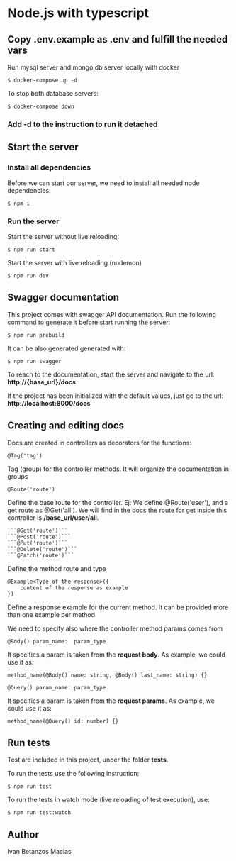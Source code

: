 # Node.js with typescript

## Copy .env.example as .env and fulfill the needed vars

Run mysql server and mongo db server locally with docker
```
$ docker-compose up -d
```

To stop both database servers:
```
$ docker-compose down
```

### Add -d to the instruction to run it detached

## Start the server

### Install all dependencies
Before we can start our server, we need to install all needed node dependencies: 

```
$ npm i
```

### Run the server
Start the server without live reloading: 
```
$ npm run start
```

Start the server with live reloading (nodemon)
```
$ npm run dev
```


## Swagger documentation
This project comes with swagger API documentation.
Run the following command to generate it before start running the server:
```
$ npm run prebuild
```

It can be also generated generated with:
```
$ npm run swagger
```

To reach to the documentation, start the server and navigate to the url:
__http://{base_url}/docs__

If the project has been initialized with the default values, just go to the url:
__http://localhost:8000/docs__

## Creating and editing docs
Docs are created in controllers as decorators for the functions:

```
@Tag('tag')
```
Tag (group) for the controller methods. It will organize the documentation in groups

```
@Route('route')
```
Define the base route for the controller. Ej: We define @Route('user'), and a get route as @Get('all'). We will find in the docs the route
for get inside this controller is __/base_url/user/all__.

```
```@Get('route')```
```@Post('route')```
```@Put('route')```
```@Delete('route')```
```@Patch('route')```
```
Define the method route and type


```
@Example<Type of the response>({
    content of the response as example
})
```
Define a response example for the current method. It can be provided more than one example per method

We need to specify also where the controller method params comes from

```
@Body() param_name:  param_type
```
It specifies a param is taken from the __request body__. As example, we could use it as: 
```
method_name(@Body() name: string, @Body() last_name: string) {}
```

```
@Query() param_name: param_type
```
It specifies a param is taken from the __request params__. As example, we could use it as:
```
method_name(@Query() id: number) {}
```


## Run tests
Test are included in this project, under the folder **__tests__**.

To run the tests use the following instruction:
```
$ npm run test
```

To run the tests in watch mode (live reloading of test execution), use:
```
$ npm run test:watch
```



## Author
Ivan Betanzos Macias
